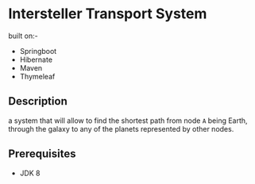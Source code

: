 Intersteller Transport System
=============================
built on:-
- Springboot
- Hibernate
- Maven
- Thymeleaf

Description
-----------
a system that will allow to find the shortest path from node `A` being Earth,
through the galaxy to any of the planets represented by other nodes.


Prerequisites
-------------

- JDK 8
